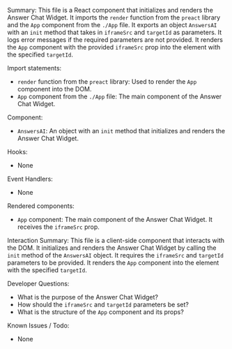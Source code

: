 Summary:
This file is a React component that initializes and renders the Answer Chat Widget. It imports the `render` function from the `preact` library and the `App` component from the `./App` file. It exports an object `AnswersAI` with an `init` method that takes in `iframeSrc` and `targetId` as parameters. It logs error messages if the required parameters are not provided. It renders the `App` component with the provided `iframeSrc` prop into the element with the specified `targetId`.

Import statements:
- `render` function from the `preact` library: Used to render the `App` component into the DOM.
- `App` component from the `./App` file: The main component of the Answer Chat Widget.

Component:
- `AnswersAI`: An object with an `init` method that initializes and renders the Answer Chat Widget.

Hooks:
- None

Event Handlers:
- None

Rendered components:
- `App` component: The main component of the Answer Chat Widget. It receives the `iframeSrc` prop.

Interaction Summary:
This file is a client-side component that interacts with the DOM. It initializes and renders the Answer Chat Widget by calling the `init` method of the `AnswersAI` object. It requires the `iframeSrc` and `targetId` parameters to be provided. It renders the `App` component into the element with the specified `targetId`.

Developer Questions:
- What is the purpose of the Answer Chat Widget?
- How should the `iframeSrc` and `targetId` parameters be set?
- What is the structure of the `App` component and its props?

Known Issues / Todo:
- None